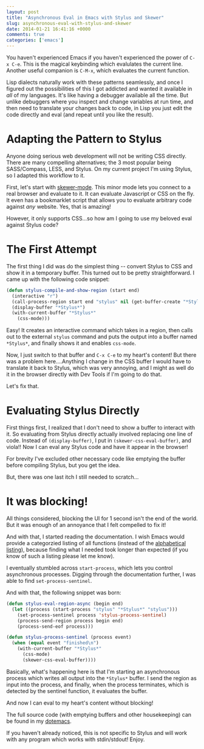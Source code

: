 ```yaml
---
layout: post
title: "Asynchronous Eval in Emacs with Stylus and Skewer"
slug: asynchronous-eval-with-stylus-and-skewer
date: 2014-01-21 16:41:16 +0000
comments: true
categories: ['emacs']
---
```


You haven't experienced Emacs if you haven't experienced the power of `C-x C-e`.  This is the magical keybinding which evalulates the current line.  Another useful companion is `C-M-x`, which evaluates the current function.

Lisp dialects naturally work with these patterns seamlessly, and once I figured out the possibilities of this I got addicted and wanted it available in *all* of my languages.  It's like having a debugger available all the time.  But unlike debuggers where you inspect and change variables at run time, and then need to translate your changes back to code, in Lisp you just edit the code directly and eval (and repeat until you like the result).

<!--more-->

# Adapting the Pattern to Stylus

Anyone doing serious web development will not be writing CSS directly.  There are many compelling alternatives; the 3 most popular being SASS/Compass, LESS, and Stylus.  On my current project I'm using Stylus, so I adapted this workflow to it.

First, let's start with [skewer-mode][1].  This minor mode lets you connect to a real browser and evaluate to it.  It can evaluate Javascript or CSS on the fly.  It even has a bookmarklet script that allows you to evaluate arbitrary code against *any* website.  Yes, that is amazing!

However, it only supports CSS...so how am I going to use my beloved eval against Stylus code?

# The First Attempt

The first thing I did was do the simplest thing -- convert Stylus to CSS and show it in a temporary buffer.  This turned out to be pretty straightforward.  I came up with the following code snippet:

``` cl
(defun stylus-compile-and-show-region (start end)
  (interactive "r")
  (call-process-region start end "stylus" nil (get-buffer-create "*Stylus*"))
  (display-buffer "*Stylus*")
  (with-current-buffer "*Stylus*"
    (css-mode)))
```

Easy!  It creates an interactive command which takes in a region, then calls out to the external `stylus` command and puts the output into a buffer named `*Stylus*`, and finally shows it and enables `css-mode`.

Now, I just switch to that buffer and `C-x C-e` to my heart's content!  But there was a problem here....Anything I change in the CSS buffer I would have to translate it back to Stylus, which was very annoying, and I might as well do it in the browser directly with Dev Tools if I'm going to do that.

Let's fix that.

# Evaluating Stylus Directly

First things first, I realized that I don't need to show a buffer to interact with it.  So evaluating from Stylus directly actually involved replacing one line of code.  Instead of `(display-buffer)`, I put in `(skewer-css-eval-buffer)`, and viola!!  Now I can eval any Stylus code and have it appear in the browser!

For brevity I've excluded other necessary code like emptying the buffer before compiling Stylus, but you get the idea.

But, there was one last itch I still needed to scratch...

# It was blocking!

All things considered, blocking the UI for 1 second isn't the end of the world.  But it was enough of an annoyance that I felt compelled to fix it!

And with that, I started reading the documentation.  I wish Emacs would provide a categorzied listing of all functions (instead of the [alphabetical listing][2]), because finding what I needed took longer than expected (if you know of such a listing please let me know).

I eventually stumbled across `start-process`, which lets you control asynchronous processes.  Digging through the documentation further, I was able to find `set-process-sentinel`.

And with that, the following snippet was born:

``` cl
(defun stylus-eval-region-async (begin end)
  (let ((process (start-process "stylus" "*Stylus*" "stylus")))
    (set-process-sentinel process 'stylus-process-sentinel)
    (process-send-region process begin end)
    (process-send-eof process)))

(defun stylus-process-sentinel (process event)
  (when (equal event "finished\n")
    (with-current-buffer "*Stylus*"
      (css-mode)
      (skewer-css-eval-buffer))))
```

Basically, what's happening here is that I'm starting an asynchronous process which writes all output into the `*Stylus*` buffer.  I send the region as input into the process, and finally, when the process terminates, which is detected by the sentinel function, it evaluates the buffer.

And now I can eval to my heart's content without blocking!

The full source code (with emptying buffers and other housekeeping) can be found in my [dotemacs][3].

If you haven't already noticed, this is not specific to Stylus and will work with any program which works with stdin/stdout!  Enjoy.


[1]: https://github.com/skeeto/skewer-mode
[2]: http://www.gnu.org/software/emacs/manual/html_node/elisp/Index.html#Index
[3]: https://github.com/bling/dotemacs/blob/master/config/init-stylus.el
